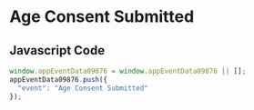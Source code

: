 # Age Consent Submitted

### 

## Javascript Code
```js
window.appEventData09876 = window.appEventData09876 || [];
appEventData09876.push({
  "event": "Age Consent Submitted"
});
```








